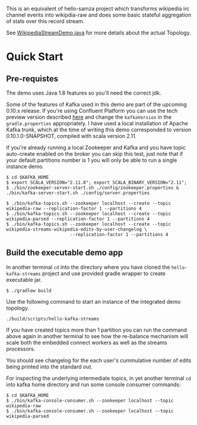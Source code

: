 This is an equivalent of hello-samza project which transforms wikipedia irc channel events into wikipdia-raw and does 
some basic stateful aggregation of stats over this record stream.
 
See [WikipediaStreamDemo.java](src/main/java/io/amient/examples/wikipedia/WikipediaStreamDemo.java) for more details about the actual Topology.


# Quick Start

## Pre-requistes

The demo uses Java 1.8 features so you'll need the correct jdk.

Some of the features of Kafka used in this demo are part of the upcoming 0.10.x release. If you're using Confluent Platform
you can use the tech preview version described [here](http://www.confluent.io/developer#streamspreview) and change
the `kafkaVersion` in the `gradle.properties` appropriately. I have used a local installation of Apache Kafka trunk, 
which at the time of writing this demo corresponded to version 0.10.1.0-SNAPSHOT, compiled with scala version 2.11.

If you're already running a local Zookeeper and Kafka and you have topic auto-create enabled on the broker you can 
skip this test, just note that if your default partitions number is 1 you will only be able to run a single instance
demo.
 
    $ cd $KAFKA_HOME
    $ export SCALA_VERSION="2.11.8"; export SCALA_BINARY_VERSION="2.11";
    $ ./bin/zookeeper-server-start.sh ./config/zookeeper.properties & ./bin/kafka-server-start.sh ./config/server.properties

    $ ./bin/kafka-topics.sh --zookeeper localhost --create --topic wikipedia-raw --replication-factor 1 --partitions 4
    $ ./bin/kafka-topics.sh --zookeeper localhost --create --topic wikipedia-parsed --replication-factor 1 --partitions 4
    $ ./bin/kafka-topics.sh --zookeeper localhost --create --topic wikipedia-streams-wikipedia-edits-by-user-changelog \
                            --replication-factor 1 --partitions 4

## Build the executable demo app

In another terminal `cd` into the directory where you have cloned the `hello-kafka-streams` project and use provided
gradle wrapper to create executable jar.

    $ ./gradlew build

Use the following command to start an instance of the integrated demo topology.

    ./build/scripts/hello-kafka-streams

If you have created topics more than 1 partition you can run the command above again in another terminal 
to see how the re-balance mechanism will scale both the embedded connect workers as well as the streams processors.

You should see changelog for the each user's cummulative number of edits being printed into the standard out. 

For inspecting the underlying intermediate topics, in yet another terminal `cd` into kafka home directory 
and run some console consumer commands:

    $ cd $KAFKA_HOME
    $ ./bin/kafka-console-consumer.sh --zookeeper localhost --topic wikipedia-raw
    $ ./bin/kafka-console-consumer.sh --zookeeper localhost --topic wikipedia-parsed

